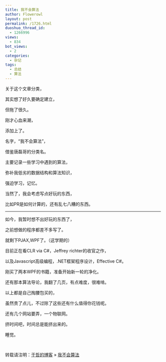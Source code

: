 ```yaml
---
title: 我不会算法
author: Flowerowl
layout: post
permalink: /1726.html
duoshuo_thread_id:
  - 1266996
views:
  - 834
bot_views:
  - 2
categories:
  - 杂记
tags:
  - 总结
  - 算法
---
```

关于这个文章分类，

其实想了好久要确定建立，

但拖了很久。

刚才心血来潮，

添加上了。

名字，“我不会算法”，

借鉴唐磊哥的分类名。

主要记录一些学习中遇到的算法，

弥补我低劣的数据结构和算法知识，

强迫学习，记忆。

当然了，我会考虑写点好玩的东西，

比如PR是如何计算的，还有乱七八糟的东西。

* * *

如今，我暂时想不出好玩的东西了，

之前想做的程序都差不多写了。

就剩下PJAX,WPF了。（这学期的）

目前正在看CLR via C#，Jeffrey richter的收官之作，

以及Javascript高级编程，.NET框架程序设计，Effective C#。

刚买了两本WPF的书籍，准备开始新一轮的净化。

还有那本算法导论，我翻了几页，有点难度，很难啃。

以上都是自己掏腰包买的，

虽然贵了点儿，不过除了这些还有什么值得你花钱呢。

还有几个网站要弄，一个物联网。

挤时间吧，时间总是能挤出来的。

睡觉。

&nbsp;

转载请注明：[于哲的博客][1] &raquo; [我不会算法][2]

 [1]: http://localhost/wordpress
 [2]: http://localhost/wordpress/1726.html